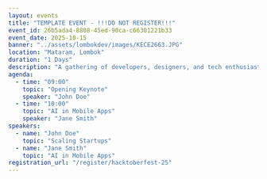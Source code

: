 ```yaml
---
layout: events
title: "TEMPLATE EVENT - !!!DO NOT REGISTER!!!"
event_id: 26b5ada4-8808-45ed-90ca-c66301221b33
event_date: 2025-10-15
banner: "../assets/lombokdev/images/KECE2663.JPG"
location: "Mataram, Lombok"
duration: "1 Days"
description: "A gathering of developers, designers, and tech enthusiasts..."
agenda:
  - time: "09:00"
    topic: "Opening Keynote"
    speaker: "John Doe"
  - time: "10:00"
    topic: "AI in Mobile Apps"
    speaker: "Jane Smith"
speakers:
  - name: "John Doe"
    topic: "Scaling Startups"
  - name: "Jane Smith"
    topic: "AI in Mobile Apps"
registration_url: "/register/hacktoberfest-25"
---
```

